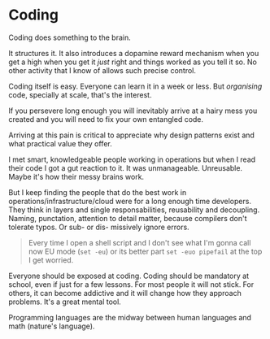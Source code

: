 # Coding

Coding does something to the brain.

It structures it. It also introduces a dopamine reward mechanism when
you get a high when you get it _just_ right and things worked as you
tell it so. No other activity that I know of allows such precise
control.

Coding itself is easy. Everyone can learn it in a week or less. But
_organising_ code, specially at scale, that's the interest.

If you persevere long enough you will inevitably arrive at a hairy
mess you created and you will need to fix your own entangled code.

Arriving at this pain is critical to appreciate why design patterns
exist and what practical value they offer.

I met smart, knowledgeable people working in operations but when I read
their code I got a gut reaction to it. It was unmanageable. Unreusable.
Maybe it's how their messy brains work.

But I keep finding the people that do the best work in
operations/infrastructure/cloud were for a long enough time developers.
They think in layers and single responsabilities, reusability and
decoupling. Naming, punctation, attention to detail matter, because
compilers don't tolerate typos. Or sub- or dis- missively ignore errors.

> Every time I open a shell script and I don't see what I'm gonna
> call now EU mode (`set -eu`) or its better part `set -euo pipefail`
> at the top I get worried.

Everyone should be exposed at coding. Coding should be mandatory at
school, even if just for a few lessons. For most people it will not
stick. For others, it can become addictive and it will change how they
approach problems. It's a great mental tool.

Programming languages are the midway between human languages and math
(nature's language).
